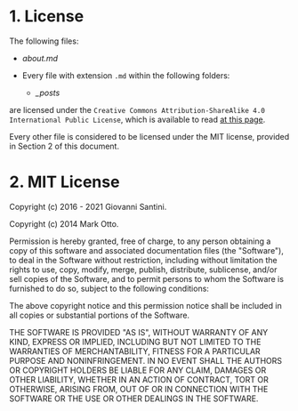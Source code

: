 # 1. License

The following files:

* *about.md*
* Every file with extension `.md` within the following folders:

  * *_posts* 

are licensed under the
`Creative Commons Attribution-ShareAlike 4.0 International Public License`,
which is available to read
[at this page](https://creativecommons.org/licenses/by-sa/4.0/legalcode).

Every other file is considered to be licensed under the MIT license, provided in Section 2 of this
document. 

# 2. MIT License

Copyright (c) 2016 - 2021 Giovanni Santini.

Copyright (c) 2014 Mark Otto.

Permission is hereby granted, free of charge, to any person obtaining a copy of this software and
associated documentation files (the "Software"), to deal in the Software without restriction,
including without limitation the rights to use, copy, modify, merge, publish, distribute,
sublicense, and/or sell copies of the Software, and to permit persons to whom the Software is
furnished to do so, subject to the following conditions:

The above copyright notice and this permission notice shall be included in all copies or substantial
portions of the Software.

THE SOFTWARE IS PROVIDED "AS IS", WITHOUT WARRANTY OF ANY KIND, EXPRESS OR IMPLIED, INCLUDING BUT
NOT LIMITED TO THE WARRANTIES OF MERCHANTABILITY, FITNESS FOR A PARTICULAR PURPOSE AND
NONINFRINGEMENT. IN NO EVENT SHALL THE AUTHORS OR COPYRIGHT HOLDERS BE LIABLE FOR ANY CLAIM, DAMAGES
OR OTHER LIABILITY, WHETHER IN AN ACTION OF CONTRACT, TORT OR OTHERWISE, ARISING FROM, OUT OF OR IN
CONNECTION WITH THE SOFTWARE OR THE USE OR OTHER DEALINGS IN THE SOFTWARE.
